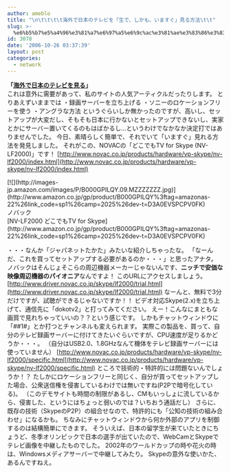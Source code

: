 ```yaml
---
author: ameblo
title: "\n\t\t\t\t海外で日本のテレビを「生で、しかも、いますぐ」見る方法\t\t"
slug: >-
  %e6%b5%b7%e5%a4%96%e3%81%a7%e6%97%a5%e6%9c%ac%e3%81%ae%e3%83%86%e3%83%ac%e3%83%93%e3%82%92%e3%80%8c%e7%94%9f%e3%81%a7%e3%80%81%e3%81%97%e3%81%8b%e3%82%82%e3%80%81%e3%81%84%e3%81%be%e3%81%99%e3%81%90
id: 3078
date: '2006-10-26 03:37:39'
layout: post
categories:
  - network
---
```


<span style="font-weight: bold;">「[海外で日本のテレビを見る](http://akihiko.shirai.as/modules/bwiki/index.php?NetTV)」</span>  
これは意外に需要があって、私のサイトの人気アーティクルだったりします。 とりあえずいままでは ・録画サーバーを立ち上げる ・ソニーのロケーションフリーを使う ・アングラな方法 というぐらいしか無かったのですが、高いし、セットアップが大変だし、そもそも日本に行かないとセットアップできないし、実家とかにサーバー置いてくるのもはばかるし...というわけでなかなか決定打ではありませんでした。 今日、素晴らしく簡単で、それでいて「いますぐ」見れる方法を発見しました。 それがこの、NOVACの「どこでもTV for Skype (NV-LF2000)」です！ [http://www.novac.co.jp/products/hardware/vp-skype/nv-lf2000/index.html](http://www.novac.co.jp/products/hardware/vp-skype/nv-lf2000/index.html)

<dl>

<dt>[![](http://images-jp.amazon.com/images/P/B000GPILQY.09.MZZZZZZZ.jpg)](http://www.amazon.co.jp/gp/product/B000GPILQY%3ftag=amazonas-22%26link_code=sp1%26camp=2025%26dev-t=D3A0EVSPCPV0FK)</dt>

<dt>ノバック</dt>

<dt>[NV-LF2000 どこでもTV for Skype](http://www.amazon.co.jp/gp/product/B000GPILQY%3ftag=amazonas-22%26link_code=sp1%26camp=2025%26dev-t=D3A0EVSPCPV0FK)</dt>

</dl>

・・・なんか「ジャパネットたかた」みたいな紹介しちゃったな。 「なーんだ、これを買ってセットアップする必要があるのか・・・」と思ったアナタ。 ノバックはそんじょそこらの周辺機器メーカーじゃないんです、<span style="font-weight: bold;">ニッチで安価な映像周辺機器のパイオニア</span>なんですよ！ このURLにアクセスしましょう。 [http://www.driver.novac.co.jp/skype/lf2000/trial.html](http://www.driver.novac.co.jp/skype/lf2000/trial.html) なーんと、無料で3分だけですが、試聴ができるじゃないですか！！ ビデオ対応Skype(2.x)を立ち上げて、通信先に「dokotv2」と打ってみてください。 えー！こんなにまともな画質で見れちゃっていいの？？という感じです。 しかもチャットウィンドウに「##1#」とか打つとチャンネルも変えられます。 実際この製品を、買って、自分のテレビ録画サーバーに付けてきたいぐらいですが、CPU速度が足りるかどうか・・・。 （自分はUSB2.0、1.8GHzなんて機体をテレビ録画サーバーには使っていません） [http://www.novac.co.jp/products/hardware/vp-skype/nv-lf2000/specific.html](http://www.novac.co.jp/products/hardware/vp-skype/nv-lf2000/specific.html) ところで技術的・特許的には問題ないんでしょうか！？ たしかにロケーションフリーと同じく、自分が買ってセットアップした場合、公衆送信権を侵害しているわけでは無いですね(P2Pで暗号化している)。 （このデモサイトも時間の制限があるし、CMもいっしょに流しているから、侵害した、というにはちょっと弱いのでは？いちおう通話だし） さらに、既存の技術（SkypeのP2P）の組合せなので、特許的にも「公知の技術の組み合わせ」になるかも。 ちなみにチャットウィンドウから何か外部のアプリを制御するのは結構簡単にできます。 そういえば、日本の留学生が来ていたときにちょうど、冬季オリンピックで日本の選手が出ていたので、WebCamとSkypeでテレビ画像を中継したものでした。 2002年のワールドカップの時や花火の時は、Windowsメディアサーバーで中継してみたり。 Skypeの意外な使いかた、あるんですねえ。